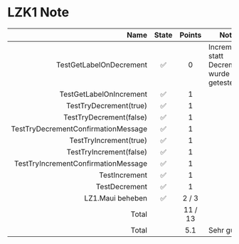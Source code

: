 # LZK1 Note

|                                Name | State | Points  | Notes                                         |
| ----------------------------------: | :---: | :-----: | --------------------------------------------- |
|             TestGetLabelOnDecrement |   ✅   |    0    | Increment() statt Decrement() wurde getestet. |
|             TestGetLabelOnIncrement |   ✅   |    1    |                                               |
|              TestTryDecrement(true) |   ✅   |    1    |                                               |
|             TestTryDecrement(false) |   ✅   |    1    |                                               |
| TestTryDecrementConfirmationMessage |   ✅   |    1    |                                               |
|              TestTryIncrement(true) |   ✅   |    1    |                                               |
|             TestTryIncrement(false) |   ✅   |    1    |                                               |
| TestTryIncrementConfirmationMessage |   ✅   |    1    |                                               |
|                       TestIncrement |   ✅   |    1    |                                               |
|                       TestDecrement |   ✅   |    1    |                                               |
|                    LZ1.Maui beheben |   ✅   |  2 / 3  |                                               |
|                               Total |       | 11 / 13 |                                               |
|                               Total |       |   5.1   | Sehr gut! ✊                                   |